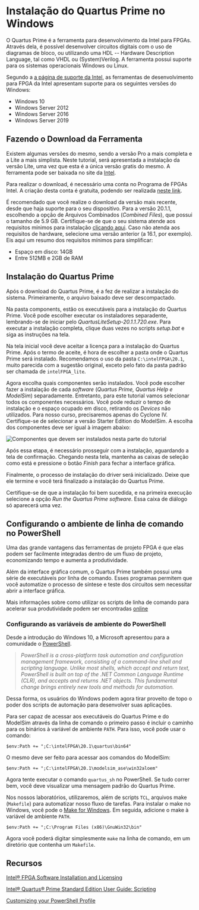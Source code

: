 # Instalação do Quartus Prime no Windows

O Quartus Prime é a ferramenta para desenvolvimento da Intel para FPGAs. Através dela, é possível desenvolver circuitos digitais com o uso de diagramas de bloco, ou utilizando uma HDL -- Hardware Description Language, tal como VHDL ou (System)Verilog. A ferramenta possui suporte para os sistemas operacionais Windows ou Linux.

Segundo a [a página de suporte da Intel](https://www.intel.com/content/www/us/en/programmable/support/support-resources/download/os-support.html), as ferramentas de desenvolvimento para FPGA da Intel apresentam suporte para os seguintes versões do Windows:

- Windows 10
- Windows Server 2012
- Windows Server 2016
- Windows Server 2019

## Fazendo o Download da Ferramenta

Existem algumas versões do mesmo, sendo a versão Pro a mais completa e a Lite a mais simplista. Neste tutorial, será apresentada a instalação da versão Lite, uma vez que esta é a única versão gratis do mesmo. A ferramenta pode ser baixada no site da [Intel](https://fpgasoftware.intel.com/?edition=lite&platform=windows).

Para realizar o download, é necessário uma conta no Programa de FPGAs Intel. A criação desta conta é gratuita, podendo ser realizada [neste link](https://www.intel.com/content/www/us/en/forms/fpga/fpga-individual-registration.html).

É recomendado que você realize o download da versão mais recente, desde que haja suporte para o seu dispositivo. Para a versão 20.1.1, escolhendo a opção de Arquivos Combinados (_Combined Files_), que possui o tamanho de 5.9 GB. Certifique-se de que o seu sistema atende aos requisitos mínimos para instalação [clicando aqui](https://fpgasoftware.intel.com/requirements/20.1.1/). Caso não atenda aos requisitos de hardware, selecione uma versão anterior (a 16.1, por exemplo). Eis aqui um resumo dos requisitos mínimos para simplificar:

- Espaço em disco: 14GB
- Entre 512MB e 2GB de RAM

## Instalação do Quartus Prime

Após o download do Quartus Prime, é a fez de realizar a instalação do sistema. Primeiramente, o arquivo baixado deve ser descompactado.

Na pasta components, estão os executáveis para a instalação do Quartus Prime. Você pode escolher executar os instaladores separadente, lembrando-se de iniciar pelo _QuartusLiteSetup-20.1.1.720.exe_. Para executar a instalação completa, clique duas vezes no scripts _setup.bat_ e siga as instruções na tela.

Na tela inicial você deve aceitar a licença para a instalação do Quartus Prime. Após o termo de aceite, é hora de escolher a pasta onde o Quartus Prime será instalado. Recomendamos o uso da pasta `C:\intelFPGA\20.1`, muito parecida com a sugestão original, exceto pelo fato da pasta padrão ser chamada de `intelFPGA_lite`.

Agora escolha quais componentes serão instalados. Você pode escolher fazer a instalação de cada _software_ (_Quartus Prime, Quartus Help e ModelSim_) separadamente. Entretanto, para este tutorial vamos selecionar todos os componentes necessários. Você pode reduzir o tempo de instalação e o espaço ocupado em disco, retirando os _Devices_ não utilizados. Para nosso curso, precisaremos apenas do Cyclone IV. Certifique-se de selecionar a versão Starter Edition do ModelSim. A escolha dos componentes deve ser igual à imagem abaixo:

![Componentes que devem ser instalados nesta parte do tutorial]()

Após essa etapa, é necessário prosseguir com a instalação, aguardando a tela de confirmação. Chegando nesta tela, mantenha as caixas de seleção como está e pressione o botão _Finish_ para fechar a interface gráfica.

Finalmente, o processo de instalação do driver será inicializado. Deixe que ele termine e você terá finalizado a instalação do Quartus Prime.

Certifique-se de que a instalação foi bem sucedida, e na primeira execução selecione a opção _Run the Quartus Prime software_. Essa caixa de diálogo só aparecerá uma vez.

## Configurando o ambiente de linha de comando no PowerShell

Uma das grande vantagens das ferramentas de projeto FPGA é que elas podem ser facilmente integradas dentro de um fluxo de projeto, economizando tempo e aumenta a produtividade.

Além da interface gráfica comum, o Quartus Prime também possui uma série de executáveis por linha de comando. Esses programas permitem que você automatize o processo de síntese e teste dos circuitos sem necessitar abrir a interface gráfica.

Mais informações sobre como utilizar os scripts de linha de comando para acelerar sua produtividade podem ser encontradas [online](https://www.intel.com/content/dam/www/programmable/us/en/pdfs/literature/ug/ug-qps-scripting.pdf)

### Configurando as variáveis de ambiente do PowerShell

Desde a introdução do Windows 10, a Microsoft apresentou para a comunidade o [PowerShell](https://docs.microsoft.com/en-us/powershell/).

> _PowerShell is a cross-platform task automation and configuration management framework, consisting of a command-line shell and scripting language. Unlike most shells, which accept and return text, PowerShell is built on top of the .NET Common Language Runtime (CLR), and accepts and returns .NET objects. This fundamental change brings entirely new tools and methods for automation._

Dessa forma, os usuários do Windows podem agora tirar proveito de topo o poder dos scripts de automação para desenvolver suas aplicações.

Para ser capaz de acessar aos executáveis do Quartus Prime e do ModelSim através da linha de comando o primeiro passo é incluir o caminho para os binários à variável de ambiente `PATH`. Para isso, você pode usar o comando:

```
$env:Path += ";C:\intelFPGA\20.1\quartus\bin64"
```

O mesmo deve ser feito para acessar aos comandos do ModelSim:

```
$env:Path += ";C:\intelFPGA\20.1\modelsim_ase\win32aloem"
```

Agora tente executar o comando `quartus_sh` no PowerShell. Se tudo correr bem, você deve visualizar uma mensagem padrão do Quartus Prime.

Nos nossos laboratórios, utilizaremos, além de scripts `TCL`, arquivos make (`Makefile`) para automatizar nosso fluxo de tarefas. Para instalar o make no Windows, você pode o [Make for Windows](http://gnuwin32.sourceforge.net/packages/make.htm). Em seguida, adicione o make à variável de ambiente `PATH`.

```
$env:Path += ";C:\Program Files (x86)\GnuWin32\bin"
```

Agora você poderá digitar simplesmente `make` na linha de comando, em um diretório que contenha um `Makefile`.

## Recursos

[Intel® FPGA Software Installation and Licensing](https://www.intel.com/content/dam/www/programmable/us/en/pdfs/literature/manual/quartus_install.pdf)

[Intel® Quartus® Prime Standard Edition User Guide: Scripting](https://www.intel.com/content/dam/www/programmable/us/en/pdfs/literature/ug/ug-qps-scripting.pdf)

[Customizing your PowerShell Profile](https://www.howtogeek.com/50236/customizing-your-powershell-profile/)
